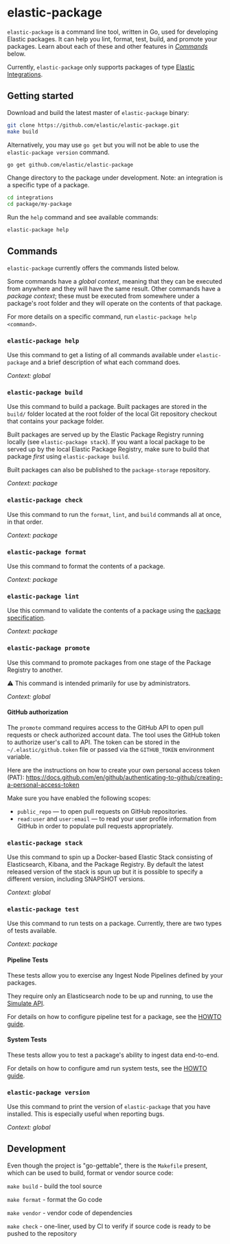 # elastic-package

`elastic-package` is a command line tool, written in Go, used for developing Elastic packages. It can help you lint, format, 
test, build, and promote your packages. Learn about each of these and other features in [_Commands_](#commands) below.

Currently, `elastic-package` only supports packages of type [Elastic Integrations](https://github.com/elastic/integrations).

## Getting started

Download and build the latest master of `elastic-package` binary:

```bash
git clone https://github.com/elastic/elastic-package.git
make build
```

Alternatively, you may use `go get` but you will not be able to use the `elastic-package version` command.

```bash
go get github.com/elastic/elastic-package
```

Change directory to the package under development. Note: an integration is a specific type of a package.

```bash
cd integrations
cd package/my-package
```

Run the `help` command and see available commands:

```bash
elastic-package help
```

## Commands

`elastic-package` currently offers the commands listed below. 

Some commands have a _global context_, meaning that they can be executed from anywhere and they will have the 
same result. Other commands have a _package context_; these must be executed from somewhere under a package's
root folder and they will operate on the contents of that package.

For more details on a specific command, run `elastic-package help <command>`.

### `elastic-package help`

Use this command to get a listing of all commands available under `elastic-package` and a brief
description of what each command does.

_Context: global_


### `elastic-package build`

Use this command to build a package. Built packages are stored in the `build/` folder located at the root folder of the local Git repository checkout that contains your package folder.

Built packages are served up by the Elastic Package Registry running locally (see 
`elastic-package stack`). If you want a local package to be served up by the local
Elastic Package Registry, make sure to build that package _first_ using 
`elastic-package build`.

Built packages can also be published to the `package-storage` repository.

_Context: package_


### `elastic-package check`

Use this command to run the `format`, `lint`, and `build` commands all at once, in that order.

_Context: package_


### `elastic-package format`

Use this command to format the contents of a package.

_Context: package_


### `elastic-package lint`

Use this command to validate the contents of a package using the 
[package specification](https://github.com/elastic/package-spec).

_Context: package_


### `elastic-package promote`

Use this command to promote packages from one stage of the Package Registry to another.

:warning: This command is intended primarily for use by administrators. 

_Context: global_

#### GitHub authorization

The `promote` command requires access to the GitHub API to open pull requests or check authorized account data.
The tool uses the GitHub token to authorize user's call to API. The token can be stored in the `~/.elastic/github.token`
file or passed via the `GITHUB_TOKEN` environment variable.

Here are the instructions on how to create your own personal access token (PAT):
https://docs.github.com/en/github/authenticating-to-github/creating-a-personal-access-token

Make sure you have enabled the following scopes:
* `public_repo` — to open pull requests on GitHub repositories.
* `read:user` and `user:email` — to read your user profile information from GitHub in order to populate pull requests appropriately.


### `elastic-package stack`

Use this command to spin up a Docker-based Elastic Stack consisting of Elasticsearch, Kibana, and 
the Package Registry. By default the latest released version of the stack is spun up but it is possible
to specify a different version, including SNAPSHOT versions.

_Context: global_


### `elastic-package test`

Use this command to run tests on a package. Currently, there are two types of tests available.

_Context: package_

#### Pipeline Tests

These tests allow you to exercise any Ingest Node Pipelines defined by your packages.

They require only an Elasticsearch node to be up and running, to use the [Simulate API](https://www.elastic.co/guide/en/elasticsearch/reference/master/simulate-pipeline-api.html).

For details on how to configure pipeline test for a package, see the [HOWTO guide](docs/howto/pipeline_testing.md).

#### System Tests

These tests allow you to test a package's ability to ingest data end-to-end. 

For details on how to configure amd run system tests, see the [HOWTO guide](docs/howto/system_testing.md).



### `elastic-package version`

Use this command to print the version of `elastic-package` that you have installed. This is
especially useful when reporting bugs.

_Context: global_


## Development

Even though the project is "go-gettable", there is the `Makefile` present, which can be used to build, format or vendor
source code:

`make build` - build the tool source

`make format` - format the Go code

`make vendor` - vendor code of dependencies

`make check` - one-liner, used by CI to verify if source code is ready to be pushed to the repository
